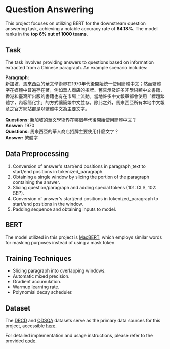 # Question Answering

This project focuses on utilizing BERT for the downstream question answering task, achieving a notable accuracy rate of **84.18%**. The model ranks in the **top 6% out of 1000 teams**.

## Task
The task involves providing answers to questions based on information extracted from a Chinese paragraph. An example scenario includes:

**Paragraph:**  
新加坡、馬來西亞的華文學術界在1970年代後開始統一使用簡體中文；然而繁體字在媒體中普遍存在著，例如華人商店的招牌、舊告示及許多非學術類中文書籍，香港和臺灣所出版的書籍也有在市場上流動。當地許多中文報章都會使用「標題繁體字，內容簡化字」的方式讓簡繁中文並存。除此之外，馬來西亞所有本地中文報章之官方網站都是以繁體中文為主要文字。  
  
**Questions:** 新加坡的華文學術界在哪個年代後開始使用簡體中文？  
**Answer:** 1970  
**Questions:** 馬來西亞的華人商店招牌主要使用什麼文字？  
**Answer:** 繁體字

## Data Preprocessing
1. Conversion of answer's start/end positions in paragraph_text to start/end positions in tokenized_paragraph.
2. Obtaining a single window by slicing the portion of the paragraph containing the answer.
3. Slicing question/paragraph and adding special tokens (101: CLS, 102: SEP).
4. Conversion of answer's start/end positions in tokenized_paragraph to start/end positions in the window.
5. Padding sequence and obtaining inputs to model.

## BERT
The model utilized in this project is [MacBERT](https://huggingface.co/hfl/chinese-macbert-large), which employs similar words for masking purposes instead of using a mask token.

## Training Techniques
- Slicing paragraph into overlapping windows.
- Automatic mixed precision.
- Gradient accumulation.
- Warmup learning rate.
- Polynomial decay scheduler.

## Dataset
The [DRCD](https://github.com/DRCKnowledgeTeam/DRCD) and [ODSQA](https://github.com/Chia-Hsuan-Lee/ODSQA) datasets serve as the primary data sources for this project, accessible [here](https://drive.google.com/file/d/1vtHFad3SndGHF_Vhp-F37DkPy6j1IUOR/view?usp=sharing).

For detailed implementation and usage instructions, please refer to the provided [code](https://github.com/Dawson-ma/Question-Answering/blob/main/QuestionAnswering.ipynb).
